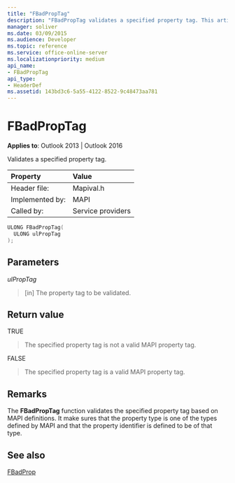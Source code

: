 ```yaml
---
title: "FBadPropTag"
description: "FBadPropTag validates a specified property tag. This article describes its syntax, parameters, return value, and remarks."
manager: soliver
ms.date: 03/09/2015
ms.audience: Developer
ms.topic: reference
ms.service: office-online-server
ms.localizationpriority: medium
api_name:
- FBadPropTag
api_type:
- HeaderDef
ms.assetid: 143bd3c6-5a55-4122-8522-9c48473aa781
---
```


# FBadPropTag

  
  
**Applies to**: Outlook 2013 | Outlook 2016 
  
Validates a specified property tag. 
  
|Property |Value |
|:-----|:-----|
|Header file:  <br/> |Mapival.h  <br/> |
|Implemented by:  <br/> |MAPI  <br/> |
|Called by:  <br/> |Service providers  <br/> |
   
```cpp
ULONG FBadPropTag(
  ULONG ulPropTag
);
```

## Parameters

 _ulPropTag_
  
> [in] The property tag to be validated.
    
## Return value

TRUE 
  
> The specified property tag is not a valid MAPI property tag. 
    
FALSE 
  
> The specified property tag is a valid MAPI property tag.
    
## Remarks

The **FBadPropTag** function validates the specified property tag based on MAPI definitions. It make sures that the property type is one of the types defined by MAPI and that the property identifier is defined to be of that type. 
  
## See also



[FBadProp](fbadprop.md)

